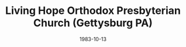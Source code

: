 ---
date: &id001 1983-10-13
end_date: null
location:
  address: 155 Early Avenue
  city: Gettysburg
  state: PA
minister:
- end: 1994-01-01
  name: Richard Craven
  start: 1983-10-13
  type: Pastor
- end: 1996-01-01
  name: John Pederson
  start: 1995-01-01
  type: Pastor
- end: null
  name: John Van Meerbeke
  start: 1999-01-01
  type: Pastor
- end: 1995-01-01
  name: Laurence Vail
  start: 1994-01-01
  type: Interim Pastor
- end: 1999-01-01
  name: John Mallin
  start: 1996-01-01
  type: Interim Pastor
- end: null
  name: Kyle N. Brown
  start: 2013-01-01
  type: Associate Pastor
- end: null
  name: Joshua L. McKamy
  start: 2015-01-01
  type: Evangelist
ministers:
- Richard Craven
- John Pederson
- John Van Meerbeke
- Laurence Vail
- John Mallin
- Kyle N. Brown
- Joshua L. McKamy
name: Living Hope Orthodox Presbyterian Church
names:
- end: null
  name: Gettysburg Orthodox Presbyterian Church
  start: 1983-10-13
- end: null
  name: Living Hope Orthodox Presbyterian Church
  start: null
origination_date: *id001
raw_data: "Gettysburg Orthodox Presbyterian Church  (October 13, 1983\u2013 )\n(now\
  \ Living Hope Orthodox Presbyterian Church)\n155 Early AvenuePENNSYLV ANIA PENNSYLV\
  \ ANIA\nPastors: Richard Craven, 1983\u201394\nJohn Pederson, 1995\u201396\nJohn\
  \ Van Meerbeke, 1999\u2013\nInterim Pastors: Laurence Vail, 1994\u201395\nJohn Mallin,\
  \ 1996\u201399\nAssoc. Pastor: Kyle N. Brown, 2013\u2013\nEvangelist: Joshua L.\
  \ McKamy, 2015\u2013"
states:
- PA
status:
  active: true
  end_date: null
  reason: null
  received_from: null
  withdrawal_to: null
title: Living Hope Orthodox Presbyterian Church (Gettysburg PA)
year_established:
- 1983

---